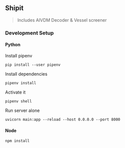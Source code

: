 ## Shipit
> Includes AIVDM Decoder & Vessel screener

### Development Setup

#### Python

Install pipenv

`pip install --user pipenv`

Install dependencies

`pipenv install`

Activate it

`pipenv shell`

Run server alone

`uvicorn main:app --reload --host 0.0.0.0 --port 8000`

#### Node

`npm install`
